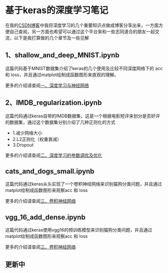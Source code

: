 # 基于keras的深度学习笔记
在我的[CSDN博客](https://blog.csdn.net/qq8993174)中我将深度学习的几个重要知识点做成博客分享出来，一方面方便自己查阅，另一方面也希望可以通过这个平台来和一些志同道合的朋友一起交流，以下是我打算做的几个章节及一些见解
## 1、shallow_and_deep_MNIST.ipynb
这篇代码基于MNIST数据集介绍了keras的几个使用及比较不同深度网络下的 acc 和 loss，并且通过matplot绘制成函数图形来直观的理解。

更多的介绍请查阅[一、深度学习与神经网络](https://blog.csdn.net/qq8993174/article/details/88645127)
## 2、IMDB_regularization.ipynb
这篇代码通过keras自带的IMDB数据集，这是一个根据电影短评来划分是否好评的数据集，通过这个数据集分别介绍了几种正则化的方式
- 1.减少网络大小
- 2.L2正则化（权重衰减）
- 3.Dropout

更多的介绍请查阅[二、深度学习的参数调优及优化](https://blog.csdn.net/qq8993174/article/details/88646659)
## cats_and_dogs_small.ipynb
这篇代码通过keras从头实现了一个卷积神经网络来识别猫狗分类问题，并且通过matplot绘制成函数图形来观察acc 和 loss

更多的介绍请查阅[三、卷积神经网络](https://blog.csdn.net/qq8993174/article/details/88942309)
## vgg_16_add_dense.ipynb
这篇代码通过keras使用vgg16的预训练模型来识别猫狗分类问题，并且通过matplot绘制成函数图形来观察acc 和 loss

更多的介绍请查阅[三、卷积神经网络](https://blog.csdn.net/qq8993174/article/details/88942309)
## 更新中
